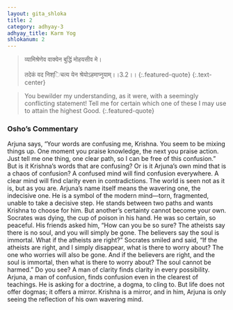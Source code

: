 ```yaml
---
layout: gita_shloka
title: 2
category: adhyay-3
adhyay_title: Karm Yog
shlokanum: 2
---
```


> व्यामिश्रेणेव वाक्येन बुद्धिं मोहयसीव मे।<br><br>तदेकं वद निश्िचत्य येन श्रेयोऽहमाप्नुयाम्।।3.2।।
{:.featured-quote}
{:.text-center}

> You bewilder my understanding, as it were, with a seemingly conflicting statement! Tell me for certain which one of these I may use to attain the highest Good.
{:.featured-quote}

### Osho’s Commentary
Arjuna says, “Your words are confusing me, Krishna. You seem to be mixing things up. One moment you praise knowledge, the next you praise action. Just tell me one thing, one clear path, so I can be free of this confusion.”
But is it Krishna’s words that are confusing? Or is it Arjuna’s own mind that is a chaos of confusion? A confused mind will find confusion everywhere. A clear mind will find clarity even in contradictions. The world is seen not as it is, but as you are.
Arjuna’s name itself means the wavering one, the indecisive one. He is a symbol of the modern mind—torn, fragmented, unable to take a decisive step. He stands between two paths and wants Krishna to choose for him. But another’s certainty cannot become your own.
Socrates was dying, the cup of poison in his hand. He was so certain, so peaceful. His friends asked him, “How can you be so sure? The atheists say there is no soul, and you will simply be gone. The believers say the soul is immortal. What if the atheists are right?” Socrates smiled and said, “If the atheists are right, and I simply disappear, what is there to worry about? The one who worries will also be gone. And if the believers are right, and the soul is immortal, then what is there to worry about? The soul cannot be harmed.”
Do you see? A man of clarity finds clarity in every possibility. Arjuna, a man of confusion, finds confusion even in the clearest of teachings. He is asking for a doctrine, a dogma, to cling to. But life does not offer dogmas; it offers a mirror. Krishna is a mirror, and in him, Arjuna is only seeing the reflection of his own wavering mind.
